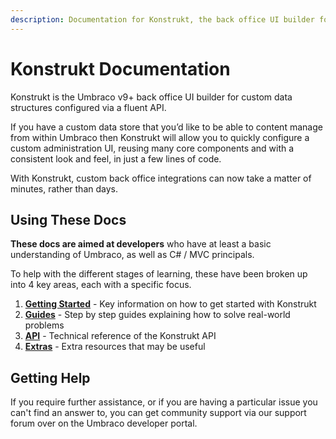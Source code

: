 ```yaml
---
description: Documentation for Konstrukt, the back office UI builder for Umbraco.
---
```


# Konstrukt Documentation

Konstrukt is the Umbraco v9+ back office UI builder for custom data structures configured via a fluent API.

If you have a custom data store that you’d like to be able to content manage from within Umbraco then Konstrukt will allow you to quickly configure a custom administration UI, reusing many core components and with a consistent look and feel, in just a few lines of code.

With Konstrukt, custom back office integrations can now take a matter of minutes, rather than days.

## Using These Docs

**These docs are aimed at developers** who have at least a basic understanding of Umbraco, as well as C# / MVC principals.

To help with the different stages of learning, these have been broken up into 4 key areas, each with a specific focus.

1. [**Getting Started**](getting-started/overview.md) - Key information on how to get started with Konstrukt
2. [**Guides**](guides/creating-your-first-integration.md) - Step by step guides explaining how to solve real-world problems
3. [**API**](api/conventions.md) - Technical reference of the Konstrukt API
4. [**Extras**](extras/property-editors/) - Extra resources that may be useful

## Getting Help

If you require further assistance, or if you are having a particular issue you can't find an answer to, you can get community support via our support forum over on the Umbraco developer portal.
